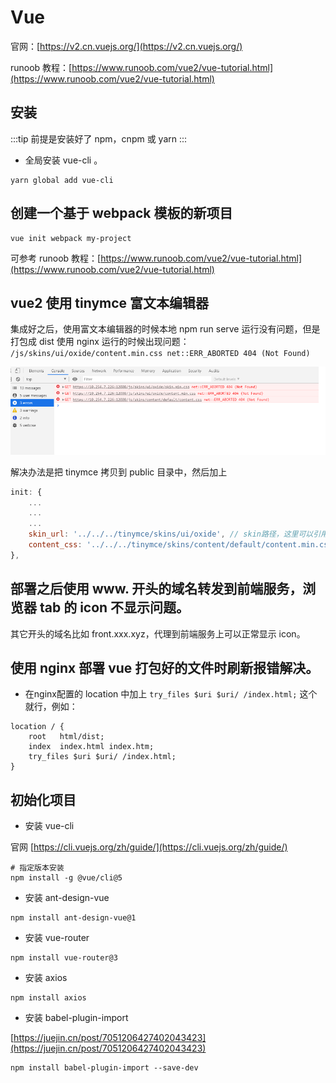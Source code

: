 # Vue

官网：[https://v2.cn.vuejs.org/](https://v2.cn.vuejs.org/)

runoob 教程：[https://www.runoob.com/vue2/vue-tutorial.html](https://www.runoob.com/vue2/vue-tutorial.html)

## 安装

:::tip
前提是安装好了 npm，cnpm 或 yarn
:::

- 全局安装 vue-cli 。

```shell
yarn global add vue-cli
```

## 创建一个基于 webpack 模板的新项目

```shell
vue init webpack my-project
```

可参考 runoob 教程：[https://www.runoob.com/vue2/vue-tutorial.html](https://www.runoob.com/vue2/vue-tutorial.html)

## vue2 使用 tinymce 富文本编辑器

集成好之后，使用富文本编辑器的时候本地 npm run serve 运行没有问题，但是打包成 dist 使用 nginx 运行的时候出现问题：
`/js/skins/ui/oxide/content.min.css net::ERR_ABORTED 404 (Not Found)`

![](./images/vue/image-1.png)

解决办法是把 tinymce 拷贝到 public 目录中，然后加上

```js
init: {
    ...
    ...
    ...
    skin_url: '../../../tinymce/skins/ui/oxide', // skin路径，这里可以引用到 public 中的，虽然我也没有写前缀，疑惑,不过解决了打包部署后访问不到 css 文件的问题。
    content_css: '../../../tinymce/skins/content/default/content.min.css',
},
```

## 部署之后使用 www. 开头的域名转发到前端服务，浏览器 tab 的 icon 不显示问题。

其它开头的域名比如 front.xxx.xyz，代理到前端服务上可以正常显示 icon。

## 使用 nginx 部署 vue 打包好的文件时刷新报错解决。

- 在nginx配置的 location 中加上 `try_files $uri $uri/ /index.html;` 这个就行，例如：

```shell
location / {
    root   html/dist;
    index  index.html index.htm;
    try_files $uri $uri/ /index.html;
}
```

## 初始化项目

- 安装 vue-cli

官网 [https://cli.vuejs.org/zh/guide/](https://cli.vuejs.org/zh/guide/)

```shell
# 指定版本安装
npm install -g @vue/cli@5
```

- 安装 ant-design-vue

```shell
npm install ant-design-vue@1
```

- 安装 vue-router

```shell
npm install vue-router@3
```

- 安装 axios

```shell
npm install axios
```

- 安装 babel-plugin-import

[https://juejin.cn/post/7051206427402043423](https://juejin.cn/post/7051206427402043423)

```shell
npm install babel-plugin-import --save-dev
```